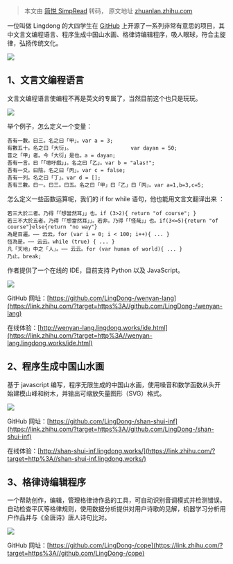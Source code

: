 > 本文由 [简悦 SimpRead](http://ksria.com/simpread/) 转码， 原文地址 [zhuanlan.zhihu.com](https://zhuanlan.zhihu.com/p/371081217)

一位叫做 Lingdong 的大四学生在 [GitHub](https://link.zhihu.com/?target=https%3A//github.com/LingDong-) 上开源了一系列非常有意思的项目，其中文言文编程语言、程序生成中国山水画、格律诗编辑程序，吸人眼球，符合主旋律，弘扬传统文化。

![](https://pic2.zhimg.com/v2-967d9e668dfc876da8fbf690f3d706c5_b.jpg)

1、文言文编程语言
---------

文言文编程语言使编程不再是英文的专属了，当然目前这个也只是玩玩。

![](https://pic1.zhimg.com/v2-e27bf39d5517eed324de7d2b41fd80a8_b.jpg)

举个例子，怎么定义一个变量：

```
吾有一數。曰三。名之曰「甲」。var a = 3;
有數五十。名之曰「大衍」。                   var dayan = 50;
昔之「甲」者。今「大衍」是也。a = dayan;
吾有一言。曰「「噫吁戲」」。名之曰「乙」。var b = "alas!";
吾有一爻。曰陰。名之曰「丙」。var c = false;
吾有一列。名之曰「丁」。var d = [];
吾有三數。曰一。曰三。曰五。名之曰「甲」曰「乙」曰「丙」。var a=1,b=3,c=5;
```

怎么定义一些函数运算呢，我们的 if for while 语句，他也能用文言文翻译出来 ：

```
若三大於二者。乃得「「想當然耳」」也。if (3>2){ return "of course"; }
若三不大於五者。乃得「「想當然耳」」。若非。乃得「「怪哉」」也。if(3<=5){return "of course"}else{return "no way"}
為是百遍。⋯⋯ 云云。for (var i = 0; i < 100; i++){ ... }
恆為是。⋯⋯ 云云。while (true) { ... }
凡「天地」中之「人」。⋯⋯ 云云。for (var human of world){ ... }
乃止。break;
```

作者提供了一个在线的 IDE，目前支持 Python 以及 JavaScript。

![](https://pic4.zhimg.com/v2-72b9d99be572cd8339521ce0f30f08fb_b.jpg)

​GitHub 网址：[https://github.com/LingDong-/wenyan-lang](https://link.zhihu.com/?target=https%3A//github.com/LingDong-/wenyan-lang)

在线体验：[http://wenyan-lang.lingdong.works/ide.html](https://link.zhihu.com/?target=http%3A//wenyan-lang.lingdong.works/ide.html)

2、程序生成中国山水画
-----------

基于 javascript 编写，程序无限生成的中国山水画，使用噪音和数学函数从头开始建模山峰和树木，并输出可缩放矢量图形（SVG）格式。

![](https://pic3.zhimg.com/v2-5c152a4a9e578a615df03c503b9aa436_b.jpg)

GitHub 网址：[https://github.com/LingDong-/shan-shui-inf](https://link.zhihu.com/?target=https%3A//github.com/LingDong-/shan-shui-inf)

在线体验：[http://shan-shui-inf.lingdong.works/](https://link.zhihu.com/?target=http%3A//shan-shui-inf.lingdong.works/)

3、格律诗编辑程序
---------

一个帮助创作，编辑，管理格律诗作品的工具，可自动识别音调模式并检测错误。自动检查平仄等格律规则，使用数据分析提供对用户诗歌的见解，机器学习分析用户作品并与《全唐诗》唐人诗句比对。

![](https://pic3.zhimg.com/v2-c19b69b694cfff60cd569864321450fa_b.jpg)

GitHub 网址：[https://github.com/LingDong-/cope](https://link.zhihu.com/?target=https%3A//github.com/LingDong-/cope)